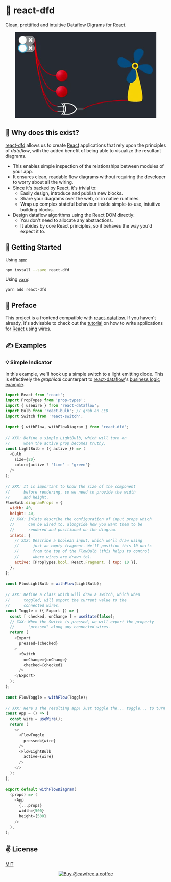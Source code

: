 # 🔗 react-dfd
Clean, prettified and intuitive Dataflow Digrams for React.

<p align="center">
  <img src ="./assets/dfd.gif" width="442" height="270" alt="react-dfd"/>
</p>

## 🤔 Why does this exist?
[react-dfd]() allows us to create [React](https://github.com/facebook/react) applications that rely upon the principles of _dataflow_, with the added benefit of being able to visualize the resultant diagrams.

  - This enables simple inspection of the relationships between modules of your app.
  - It ensures clean, readable flow diagrams without requiring the developer to worry about all the wiring.
  - Since it's backed by React, it's trivial to:
    - Easily design, introduce and publish new blocks.
    - Share your diagrams over the web, or in native runtimes.
    - Wrap up complex stateful behaviour inside simple-to-use, intuitive building blocks.
  - Design dataflow algorithms using the React DOM directly:
    - You don't need to allocate any abstractions.
    - It abides by core React principles, so it behaves the way you'd expect it to.

## 🚀 Getting Started

Using [`npm`]():

```bash
npm install --save react-dfd
```

Using [`yarn`]():

```bash
yarn add react-dfd
```

## 🎒 Preface

This project is a frontend compatible with [react-dataflow](https://github.com/cawfree/react-dataflow). If you haven't already, it's advisable to check out the [tutorial](https://github.com/cawfree/react-dataflow) on how to write applications for [React](https://github.com/facebook/react) using wires.

## ✍️ Examples

### 💡 Simple Indicator

In this example, we'll hook up a simple switch to a light emitting diode. This is effectively the _graphical_ counterpart to [react-dataflow]()'s [business logic example](https://github.com/cawfree/react-dataflow#complete-example).

```javascript
import React from 'react';
import PropTypes from 'prop-types';
import { useWire } from 'react-dataflow';
import Bulb from 'react-bulb'; // grab an LED
import Switch from 'react-switch';

import { withFlow, withFlowDiagram } from 'react-dfd';

// XXX: Define a simple LightBulb, which will turn on
//      when the active prop becomes truthy.
const LightBulb = ({ active }) => (
  <Bulb
    size={20}
    color={active ? 'lime' : 'green'}
  />
);

// XXX: It is important to know the size of the component
//      before rendering, so we need to provide the width
//      and height.
FlowBulb.diagramProps = {
  width: 40,
  height: 40,
  // XXX: Inlets describe the configuration of input props which
  //      can be wired to, alongside how you want them to be
  //      rendered and positioned on the diagram.
  inlets: {
    // XXX: Describe a boolean input, which we'll draw using
    //      just an empty fragment. We'll position this 10 units
    //      from the top of the FlowBulb (this helps to control
    //      where wires are drawn to).
    active: [PropTypes.bool, React.Fragment, { top: 10 }],
  },
};

const FlowLightBulb = withFlow(LightBulb);

// XXX: Define a class which will draw a switch, which when
//      toggled, will export the current value to the 
//      connected wires.
const Toggle = ({ Export }) => {
  const [ checked, onChange ] = useState(false);
  // XXX: When the Switch is pressed, we will export the property
  //      "pressed" along any connected wires.
  return (
    <Export
      pressed={checked}
    >
      <Switch
        onChange={onChange}
        checked={checked}
      />
    </Export>
  );
};

const FlowToggle = withFlow(Toggle);

// XXX: Here's the resulting app! Just toggle the... toggle... to turn the LightBulb on and off.
const App = () => {
  const wire = useWire();
  return (
    <>
      <FlowToggle
        pressed={wire}
      />
      <FlowLightBulb
        active={wire}
      />
    </>
  );
};

export default withFlowDiagram(
  (props) => (
    <App
      {...props}
      width={500}
      height={500}
    />
  ),
);

```

## ✌️ License
[MIT]()

<p align="center">
  <a href="https://www.buymeacoffee.com/cawfree">
    <img src="https://cdn.buymeacoffee.com/buttons/default-orange.png" alt="Buy @cawfree a coffee" width="232" height="50" />
  </a>
</p>


